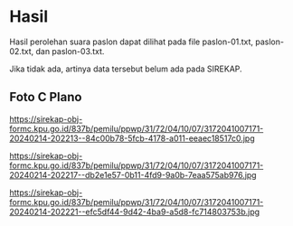 # Hasil

Hasil perolehan suara paslon dapat dilihat pada file paslon-01.txt, paslon-02.txt, dan paslon-03.txt.

Jika tidak ada, artinya data tersebut belum ada pada SIREKAP.

## Foto C Plano

https://sirekap-obj-formc.kpu.go.id/837b/pemilu/ppwp/31/72/04/10/07/3172041007171-20240214-202213--84c00b78-5fcb-4178-a011-eeaec18517c0.jpg

https://sirekap-obj-formc.kpu.go.id/837b/pemilu/ppwp/31/72/04/10/07/3172041007171-20240214-202217--db2e1e57-0b11-4fd9-9a0b-7eaa575ab976.jpg

https://sirekap-obj-formc.kpu.go.id/837b/pemilu/ppwp/31/72/04/10/07/3172041007171-20240214-202221--efc5df44-9d42-4ba9-a5d8-fc714803753b.jpg
